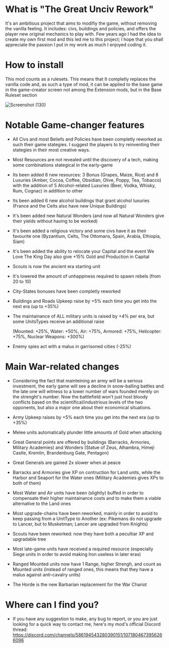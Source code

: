 # What is "The Great Unciv Rework"
It's an ambitious project that aims to modifiy the game, without removing the vanilla feeling. It includes: civs, buildings and policies, and offers the player new original mechanics to play with. Few years ago I had the idea to create my own first mod and this led me to this project; I hope that you shall appreciate the passion I put in my work as much I enjoyed coding it.



# How to install
This mod counts as a rulesets. This means that It completly replaces the vanilla code and, as such a type of mod, it can be applied to the base game in the game-creator screen not among the Extension mods, but in the Base Ruleset section

![Screenshot (130)](https://user-images.githubusercontent.com/102094544/220199396-d4b7b514-f521-4c37-8cd9-07aa77811ba0.png)


# Notable Game-changer features

- All Civs and most Beliefs and Policies have been completly reworked as such their game stategies. I suggest the players to try reinventing their stategies in their most creative ways.

- Most Resources are not revealed until the discovery of a tech, making some combinations stategical in the early-game

- Its been added 6 new resources: 3 Bonus (Grapes, Maize, Rice) and 8 Luxuries (Amber, Cocoa, Coffee, Obsidian, Olive, Poppy, Tea, Tobacco) with the addition of 5 Alcohol-related Luxuries (Beer, Vodka, Whisky, Rum, Cognac) in addition to other 

- Its been added 6 new alcohol buildings that grant alcohol luxuries (France and the Celts also have new Unique Buildings) 

- It's been added new Natural Wonders (and now all Natural Wonders give their yields without having to be worked)

- It's been added a religious victory and some civs have it as their favourite one (Byzantium, Celts, The Ottomans, Spain, Arabia, Ethiopia, Siam)

- It's been added the ability to relocate your Capital and the event We Love The King Day also give +15% Gold and Production in Capital

- Scouts is now the ancient era starting unit

- It's lowered the amount of unhappiness required to spawn rebels (from 20 to 10)

- City-States bonuses have been completly reworked

- Buildings and Roads Upkeep raise by +5% each time you get into the next era (up to +35%)

- The maintainance of ALL military units is raised by +4% per era, but some UnitsTypes receive an additional raise

  (Mounted: +25%,
   Water: +50%,
   Air: +75%,
   Armored: +75%,
   Helicopter: +75%,
   Nuclear Weapons: +300%)

 - Enemy spies act with a malus in garrisoned cities (-25%)
 
# Main War-related changes
  
- Considering the fact that mainteining an army will be a serious investment, the early game will see a decline in snow-balling battles and the late one will witness to a lower number of wars founded merely on the strenght's number. Now the battlefield won't just host bloody conflicts based on the scientifical/industrious levels of the two opponents, but also a major one about their economical situations.

- Army Upkeep raises by +5% each time you get into the next era (up to +35%)

- Melee units automatically plunder little amounts of Gold when attacking

- Great General points are offered by buildings (Barracks, Armories, Military Academies) and Wonders (Statue of Zeus, Alhambra, Himeji Castle, Kremlin, Brandenburg Gate, Pentagon)

- Great Generals are gained 2x slower when at peace

- Barracks and Armories give XP on contruction for Land units, while the Harbor and Seaport for the Water ones (Military Academies gives XPs to both of them)

- Most Water and Air units have been (slightly) buffed in order to compensate their higher maintainance costs and to make them a viable alternative to the Land ones
 
 - Most upgrade-chains have been reworked, mainly in order to avoid to keep passing from a UnitType to Another (ex: Pikemans do not upgrade to Lancer, but to Musketman; Lancer are upgraded from Knights)
 
 - Scouts have been reworked: now they have both a pecultiar XP and upgradable tree
 
 - Most late-game units have received a required resource (especially Siege units in order to avoid making Iron useless in later eras)
 
 - Ranged Mounted units now have 1 Range, higher Strengh, and count as Mounted units (instead of ranged ones, this means that they have a malus against anti-cavalry units)
 
 - The Horde is the new Barbarian replacement for the War Chariot


# Where can I find you?

- If you have any suggestion to make, any bug to report, or you are just looking for a quick way to contact me, here's my mod's official Discord thread:
https://discord.com/channels/586194543280390151/1071804673956266096
